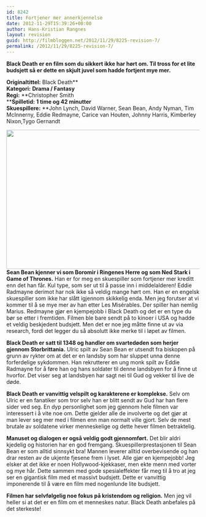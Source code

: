 ```yaml
---
id: 8242
title: Fortjener mer annerkjennelse
date: 2012-11-29T15:39:26+00:00
author: Hans-Kristian Rangnes
layout: revision
guid: http://filmbloggen.net/2012/11/29/8225-revision-7/
permalink: /2012/11/29/8225-revision-7/
---
```

**Black Death er en film som du sikkert ikke har hørt om. Til tross for et lite budsjett så er dette en skjult juvel som hadde fortjent mye mer.**

**Originaltittel:** Black Death**  
**Kategori:** **Drama / Fantasy**  
**Regi:** **Christopher Smith  
****Spilletid:** **1 time og 42 minutter**  
**Skuespillere:** **John Lynch, David Warner, Sean Bean, Andy Nyman, Tim McInnerny, Eddie Redmayne, Carice van Houten, Johnny Harris, Kimberley Nixon,Tygo Gernandt<span class="Apple-style-span" style="font-weight: 800"><br /> </span><!--more-->

**<a href="http://filmbloggen.net/2012/11/29/fortjener-mer-annerkjennelse/blackdeath_009_682_1032865a/" rel="attachment wp-att-8226"><img class="alignnone size-large wp-image-8226" src="http://filmbloggen.net/wp-content/uploads//2012/11/blackdeath_009_682_1032865a-620x363.jpg" alt="" width="620" height="363" /></a>  
Sean Bean kjenner vi som Boromir i Ringenes Herre og som Ned Stark i Game of Thrones.** Han er for meg en skuespiller som fortjener mer kreditt enn det han får. Kul type, som ser ut til å passe inn i middelalderen! Eddie Radmayne derimot har nok ikke så veldig mange hørt om. Han er en engelsk skuespiller som ikke har slått igjennom skikkelig enda. Men jeg forutser at vi kommer til å se mye mer av han etter Les Misérables. Der spiller han nemlig Marius. Redmayne gjør en kjempejobb i Black Death og det er en type du bør se etter i fremtiden. Filmen ble bare sendt på to kinoer i USA og hadde et veldig beskjedent budsjett. Men det er noe jeg måtte finne ut av via research, fordi det legger du så absolutt ikke merke til i løpet av filmen.

**Black Death er satt til 1348 og handler om svartedøden som herjer gjennom Storbrittania.** Ulric spilt av Sean Bean er utsendt fra biskopen på grunn av rykter om at det er en landsby som har sluppet unna denne forferdelige sykdommen. Han rekrutterer en ung monk spilt av Eddie Radmayne for å føre han og hans soldater til denne landsbyen for å finne ut hvorfor. Det viser seg at landsbyen har sagt nei til Gud og vekker til live de døde.

**Black Death er vanvittig velspilt og karakterene er komplekse.** Selv om Ulric er en fanatiker som tror selv han er blitt sendt av Gud har han flere sider ved seg. En dyp personlighet som jeg gjennom hele filmen var interessert i å vite noe om. Dette gjelder alle de involverte og det gjør at man lever seg mer med i filmen enn man normalt ville gjort. Selv de mest brutale av soldatene virker menneskelige og dette hever filmen betraktelig.

**Manuset og dialogen er også veldig godt gjennomført.** Det blir aldri kjedelig og historien har en god fremgang. Skuespillerprestasjonen til Sean Bean er som alltid sinnsykt bra! Mannen leverer alltid overbevisende og han drar resten av de ukjente fjesene frem i lyset. Alle gjør en kjempejobb! Jeg elsker at det ikke er noen Hollywood-kjekkaser, men ekte menn med vorter og mye hår. Dette sammen med gode spesialeffekter får meg til å tro at jeg ser en gigantisk film med et massivt budsjett. Dette er vanvittig imponerende til å være en film med nogenlunde lite budsjett.

**Filmen har selvfølgelig noe fokus på kristendom og religion.** Men jeg vil heller si at det er en film om et menneskes natur. Black Death anbefales på det sterkeste!